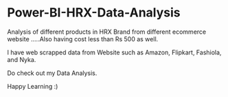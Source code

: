 # Power-BI-HRX-Data-Analysis
Analysis of different products in HRX Brand from different ecommerce website  .....Also having cost less than Rs 500 as well.

I have web scrapped data from Website such as Amazon, Flipkart, Fashiola, and Nyka.

Do check out my Data Analysis.

Happy Learning :)


